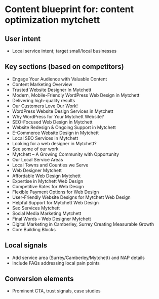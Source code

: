 # Content blueprint for: content optimization mytchett

## User intent
- Local service intent; target small/local businesses

## Key sections (based on competitors)
- Engage Your Audience with Valuable Content
- Content Marketing Overview
- Trusted Website Designer In Mytchett
- Modern, Mobile-Friendly WordPress Web Design in Mytchett
- Delivering high-quality results
- Our Customers Love Our Work!
- WordPress Website Design Services in Mytchett
- Why WordPress for Your Mytchett Website?
- SEO-Focused Web Design in Mytchett
- Website Redesign & Ongoing Support in Mytchett
- E-Commerce Website Design in Mytchett
- Local SEO Services in Mytchett
- Looking for a web designer in Mytchett?
- See some of our work
- Mytchett – A Growing Community with Opportunity
- Our Local Service Areas
- Local Towns and Counties we Serve
- Web Designer Mytchett
- Affordable Web Design Mytchett
- Expertise in Mytchett Web Design
- Competitive Rates for Web Design
- Flexible Payment Options for Web Design
- User-Friendly Website Designs for Mytchett Web Design
- Helpful Support for Mytchett Web Design
- Seo Services Mytchett
- Social Media Marketing Mytchett
- Final Words – Web Designer Mytchett
- Digital Marketing in Camberley, Surrey Creating Measurable Growth
- Core Building Blocks

## Local signals
- Add service area (Surrey/Camberley/Mytchett) and NAP details
- Include FAQs addressing local pain points

## Conversion elements
- Prominent CTA, trust signals, case studies